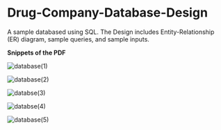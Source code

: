 # Drug-Company-Database-Design
A sample databased using SQL. The Design includes Entity-Relationship (ER) diagram, sample queries, and sample inputs.

<b>Snippets of the PDF </b>


![database(1)](https://user-images.githubusercontent.com/38510468/59981651-aa4b5f00-95bb-11e9-831f-d886001c6169.png)

![database(2)](https://user-images.githubusercontent.com/38510468/59981711-90f6e280-95bc-11e9-9ea9-9a007c71a03e.png)

![databse(3)](https://user-images.githubusercontent.com/38510468/59981720-9e13d180-95bc-11e9-8e9e-3c72e2227f59.png)

![databse(4)](https://user-images.githubusercontent.com/38510468/59981751-09f63a00-95bd-11e9-9e61-0eda95c09801.png)

![database(5)](https://user-images.githubusercontent.com/38510468/59981763-1a0e1980-95bd-11e9-8bce-481a31994a58.png)

